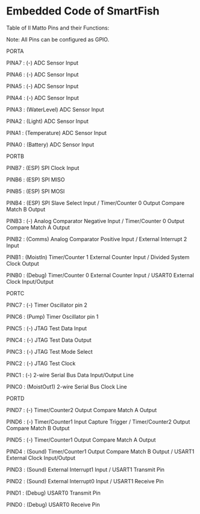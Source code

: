 # Embedded Code of SmartFish

Table of Il Matto Pins and their Functions: 

Note: All Pins can be configured as GPIO.

PORTA

PINA7 : (-) ADC Sensor Input

PINA6 : (-) ADC Sensor Input

PINA5 : (-) ADC Sensor Input

PINA4 : (-) ADC Sensor Input

PINA3 : (WaterLevel) ADC Sensor Input

PINA2 : (Light) ADC Sensor Input

PINA1 : (Temperature) ADC Sensor Input

PINA0 : (Battery) ADC Sensor Input

PORTB

PINB7 : (ESP) SPI Clock Input 

PINB6 : (ESP) SPI MISO

PINB5 : (ESP) SPI MOSI

PINB4 : (ESP) SPI Slave Select Input / Timer/Counter 0 Output Compare Match B Output

PINB3 : (-) Analog Comparator Negative Input / Timer/Counter 0 Output Compare Match A Output

PINB2 : (Comms) Analog Comparator Positive Input / External Interrupt 2 Input

PINB1 : (MoistIn) Timer/Counter 1 External Counter Input / Divided System Clock Output

PINB0 : (Debug) Timer/Counter 0 External Counter Input / USART0 External Clock Input/Output

PORTC

PINC7 : (-) Timer Oscillator pin 2

PINC6 : (Pump) Timer Oscillator pin 1

PINC5 : (-) JTAG Test Data Input

PINC4 : (-) JTAG Test Data Output

PINC3 : (-) JTAG Test Mode Select

PINC2 : (-) JTAG Test Clock

PINC1 : (-) 2-wire Serial Bus Data Input/Output Line

PINC0 : (MoistOut1) 2-wire Serial Bus Clock Line

PORTD

PIND7 : (-) Timer/Counter2 Output Compare Match A Output

PIND6 : (-) Timer/Counter1 Input Capture Trigger / Timer/Counter2 Output Compare Match B Output

PIND5 : (-) Timer/Counter1 Output Compare Match A Output

PIND4 : (Sound) Timer/Counter1 Output Compare Match B Output / USART1 External Clock Input/Output

PIND3 : (Sound) External Interrupt1 Input / USART1 Transmit Pin

PIND2 : (Sound) External Interrupt0 Input / USART1 Receive Pin

PIND1 : (Debug) USART0 Transmit Pin

PIND0 : (Debug) USART0 Receive Pin
